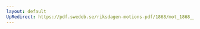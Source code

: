 ```yaml
---
layout: default
UpRedirect: https://pdf.swedeb.se/riksdagen-motions-pdf/1868/mot_1868__ak__00167/mot_1868__ak__00167_001.pdf
---
```

